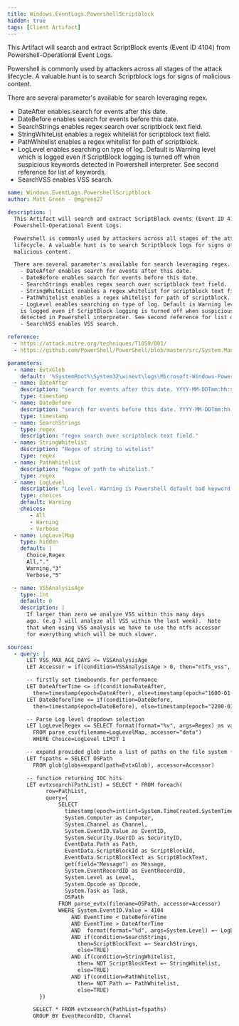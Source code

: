 ```yaml
---
title: Windows.EventLogs.PowershellScriptblock
hidden: true
tags: [Client Artifact]
---
```


This Artifact will search and extract ScriptBlock events (Event ID 4104) from
Powershell-Operational Event Logs.

Powershell is commonly used by attackers across all stages of the attack
lifecycle. A valuable hunt is to search Scriptblock logs for signs of
malicious content.

There are several parameter's available for search leveraging regex.
  - DateAfter enables search for events after this date.
  - DateBefore enables search for events before this date.
  - SearchStrings enables regex search over scriptblock text field.
  - StringWhiteList enables a regex whitelist for scriptblock text field.
  - PathWhitelist enables a regex whitelist for path of scriptblock.
  - LogLevel enables searching on type of log. Default is Warning level which
  is logged even if ScriptBlock logging is turned off when suspicious keywords
  detected in Powershell interpreter. See second reference for list of keywords.
  - SearchVSS enables VSS search.


```yaml
name: Windows.EventLogs.PowershellScriptblock
author: Matt Green - @mgreen27

description: |
  This Artifact will search and extract ScriptBlock events (Event ID 4104) from
  Powershell-Operational Event Logs.

  Powershell is commonly used by attackers across all stages of the attack
  lifecycle. A valuable hunt is to search Scriptblock logs for signs of
  malicious content.

  There are several parameter's available for search leveraging regex.
    - DateAfter enables search for events after this date.
    - DateBefore enables search for events before this date.
    - SearchStrings enables regex search over scriptblock text field.
    - StringWhiteList enables a regex whitelist for scriptblock text field.
    - PathWhitelist enables a regex whitelist for path of scriptblock.
    - LogLevel enables searching on type of log. Default is Warning level which
    is logged even if ScriptBlock logging is turned off when suspicious keywords
    detected in Powershell interpreter. See second reference for list of keywords.
    - SearchVSS enables VSS search.

reference:
  - https://attack.mitre.org/techniques/T1059/001/
  - https://github.com/PowerShell/PowerShell/blob/master/src/System.Management.Automation/engine/runtime/CompiledScriptBlock.cs#L1781-L1943

parameters:
  - name: EvtxGlob
    default: '%SystemRoot%\System32\winevt\logs\Microsoft-Windows-PowerShell%4Operational.evtx'
  - name: DateAfter
    description: "search for events after this date. YYYY-MM-DDTmm:hh:ss Z"
    type: timestamp
  - name: DateBefore
    description: "search for events before this date. YYYY-MM-DDTmm:hh:ss Z"
    type: timestamp
  - name: SearchStrings
    type: regex
    description: "regex search over scriptblock text field."
  - name: StringWhitelist
    description: "Regex of string to witelist"
    type: regex
  - name: PathWhitelist
    description: "Regex of path to whitelist."
    type: regex
  - name: LogLevel
    description: "Log level. Warning is Powershell default bad keyword list."
    type: choices
    default: Warning
    choices:
       - All
       - Warning
       - Verbose
  - name: LogLevelMap
    type: hidden
    default: |
      Choice,Regex
      All,"."
      Warning,"3"
      Verbose,"5"

  - name: VSSAnalysisAge
    type: int
    default: 0
    description: |
      If larger than zero we analyze VSS within this many days
      ago. (e.g 7 will analyze all VSS within the last week).  Note
      that when using VSS analysis we have to use the ntfs accessor
      for everything which will be much slower.

sources:
  - query: |
      LET VSS_MAX_AGE_DAYS <= VSSAnalysisAge
      LET Accessor = if(condition=VSSAnalysisAge > 0, then="ntfs_vss", else="auto")

      -- firstly set timebounds for performance
      LET DateAfterTime <= if(condition=DateAfter,
        then=timestamp(epoch=DateAfter), else=timestamp(epoch="1600-01-01"))
      LET DateBeforeTime <= if(condition=DateBefore,
        then=timestamp(epoch=DateBefore), else=timestamp(epoch="2200-01-01"))

      -- Parse Log level dropdown selection
      LET LogLevelRegex <= SELECT format(format="%v", args=Regex) as value
        FROM parse_csv(filename=LogLevelMap, accessor="data")
        WHERE Choice=LogLevel LIMIT 1

      -- expand provided glob into a list of paths on the file system (fs)
      LET fspaths = SELECT OSPath
        FROM glob(globs=expand(path=EvtxGlob), accessor=Accessor)

      -- function returning IOC hits
      LET evtxsearch(PathList) = SELECT * FROM foreach(
            row=PathList,
            query={
                SELECT
                  timestamp(epoch=int(int=System.TimeCreated.SystemTime)) AS EventTime,
                  System.Computer as Computer,
                  System.Channel as Channel,
                  System.EventID.Value as EventID,
                  System.Security.UserID as SecurityID,
                  EventData.Path as Path,
                  EventData.ScriptBlockId as ScriptBlockId,
                  EventData.ScriptBlockText as ScriptBlockText,
                  get(field="Message") as Message,
                  System.EventRecordID as EventRecordID,
                  System.Level as Level,
                  System.Opcode as Opcode,
                  System.Task as Task,
                  OSPath
                FROM parse_evtx(filename=OSPath, accessor=Accessor)
                WHERE System.EventID.Value = 4104
                    AND EventTime < DateBeforeTime
                    AND EventTime > DateAfterTime
                    AND  format(format="%d", args=System.Level) =~ LogLevelRegex.value[0]
                    AND if(condition=SearchStrings,
                      then=ScriptBlockText =~ SearchStrings,
                      else=TRUE)
                    AND if(condition=StringWhitelist,
                      then= NOT ScriptBlockText =~ StringWhitelist,
                      else=TRUE)
                    AND if(condition=PathWhitelist,
                      then= NOT Path =~ PathWhitelist,
                      else=TRUE)
          })

        SELECT * FROM evtxsearch(PathList=fspaths)
        GROUP BY EventRecordID, Channel

```
